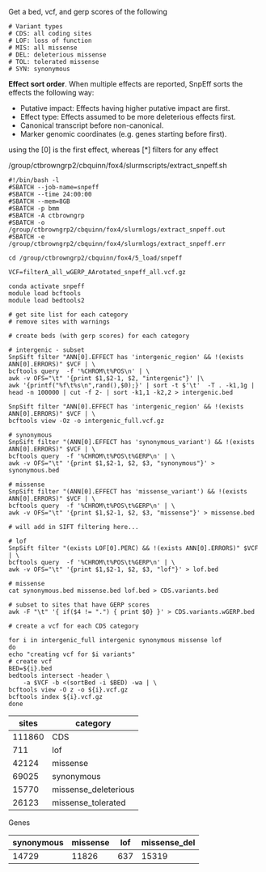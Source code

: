 Get a bed, vcf, and gerp scores of the following
```
# Variant types
# CDS: all coding sites
# LOF: loss of function
# MIS: all missense
# DEL: deleterious missense
# TOL: tolerated missense
# SYN: synonymous
```

**Effect sort order**. When multiple effects are reported, SnpEff sorts the effects the following way:

-   Putative impact: Effects having higher putative impact are first.
-   Effect type: Effects assumed to be more deleterious effects first.
-   Canonical transcript before non-canonical.
-   Marker genomic coordinates (e.g. genes starting before first).


using the [0] is the first effect,  whereas [*] filters for any effect

/group/ctbrowngrp2/cbquinn/fox4/slurmscripts/extract_snpeff.sh
```
#!/bin/bash -l
#SBATCH --job-name=snpeff
#SBATCH --time 24:00:00
#SBATCH --mem=8GB
#SBATCH -p bmm
#SBATCH -A ctbrowngrp
#SBATCH -o /group/ctbrowngrp2/cbquinn/fox4/slurmlogs/extract_snpeff.out
#SBATCH -e /group/ctbrowngrp2/cbquinn/fox4/slurmlogs/extract_snpeff.err

cd /group/ctbrowngrp2/cbquinn/fox4/5_load/snpeff

VCF=filterA_all_wGERP_AArotated_snpeff_all.vcf.gz

conda activate snpeff
module load bcftools
module load bedtools2

# get site list for each category
# remove sites with warnings

# create beds (with gerp scores) for each category

# intergenic - subset
SnpSift filter "ANN[0].EFFECT has 'intergenic_region' && !(exists ANN[0].ERRORS)" $VCF | \
bcftools query  -f '%CHROM\t%POS\n' | \
awk -v OFS="\t" '{print $1,$2-1, $2, "intergenic"}' |\
awk '{printf("%f\t%s\n",rand(),$0);}' | sort -t $'\t'  -T . -k1,1g | head -n 100000 | cut -f 2- | sort -k1,1 -k2,2 > intergenic.bed

SnpSift filter "ANN[0].EFFECT has 'intergenic_region' && !(exists ANN[0].ERRORS)" $VCF | \
bcftools view -Oz -o intergenic_full.vcf.gz

# synonymous
SnpSift filter "(ANN[0].EFFECT has 'synonymous_variant') && !(exists ANN[0].ERRORS)" $VCF | \
bcftools query  -f '%CHROM\t%POS\t%GERP\n' | \
awk -v OFS="\t" '{print $1,$2-1, $2, $3, "synonymous"}' > synonymous.bed

# missense
SnpSift filter "(ANN[0].EFFECT has 'missense_variant') && !(exists ANN[0].ERRORS)" $VCF | \
bcftools query  -f '%CHROM\t%POS\t%GERP\n' | \
awk -v OFS="\t" '{print $1,$2-1, $2, $3, "missense"}' > missense.bed

# will add in SIFT filtering here...

# lof
SnpSift filter "(exists LOF[0].PERC) && !(exists ANN[0].ERRORS)" $VCF | \
bcftools query  -f '%CHROM\t%POS\t%GERP\n' | \
awk -v OFS="\t" '{print $1,$2-1, $2, $3, "lof"}' > lof.bed

# missense
cat synonymous.bed missense.bed lof.bed > CDS.variants.bed

# subset to sites that have GERP scores
awk -F "\t" '{ if($4 != ".") { print $0} }' > CDS.variants.wGERP.bed

# create a vcf for each CDS category

for i in intergenic_full intergenic synonymous missense lof
do
echo "creating vcf for $i variants"
# create vcf
BED=${i}.bed
bedtools intersect -header \
    -a $VCF -b <(sortBed -i $BED) -wa | \
bcftools view -O z -o ${i}.vcf.gz
bcftools index ${i}.vcf.gz
done
```


sites | category
--- | ---
  111860 | CDS
     711 | lof
   42124 | missense
   69025 | synonymous
   15770 | missense_deleterious
   26123 | missense_tolerated


Genes

synonymous |  missense | lof | missense_del
--- | ---| ---| ---
14729 | 11826 | 637| 15319
